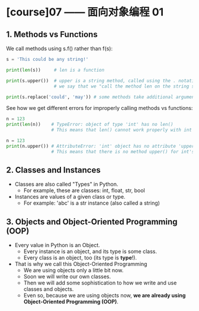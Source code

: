 # [course]07 —— 面向对象编程 01 

## 1. **Methods vs Functions** 
    
We call methods using s.f() rather than f(s):

```py
s = 'This could be any string!'

print(len(s))     # len is a function

print(s.upper())  # upper is a string method, called using the . notation
                  # we say that we "call the method len on the string s"

print(s.replace('could', 'may')) # some methods take additional arguments
```

See how we get different errors for improperly calling methods vs functions:

```py
n = 123
print(len(n))    # TypeError: object of type 'int' has no len()
                 # This means that len() cannot work properly with int's

n = 123
print(n.upper()) # AttributeError: 'int' object has no attribute 'upper'
                 # This means that there is no method upper() for int's
```

## 2. **Classes and Instances** 
* Classes are also called "Types" in Python.
    * For example, these are classes: int, float, str, bool
* Instances are values of a given class or type.
    * For example: 'abc' is a str instance (also called a string)

## 3. **Objects and Object-Oriented Programming (OOP)**
* Every value in Python is an Object.
    * Every instance is an object, and its type is some class.
    * Every class is an object, too (its type is **type**!).
* That is why we call this Object-Oriented Programming
    * We are using objects only a little bit now.
    * Soon we will write our own classes.
    * Then we will add some sophistication to how we write and use classes and objects.
    * Even so, because we are using objects now, **we are already using Object-Oriented Programming (OOP)**.